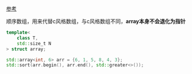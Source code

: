 [参考](https://zh.cppreference.com/w/cpp/container/array)

顺序数组，用来代替c风格数组，与c风格数组不同，**array本身不会退化为指针**

```c++
template< 
    class T, 
    std::size_t N 
> struct array;
```



```c++
std::array<int, 6> arr = {6, 1, 5, 8, 4, 3};
std::sort(arr.begin(), arr.end(), std::greater<>());
```

